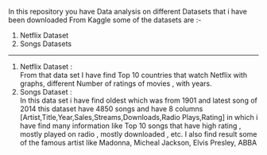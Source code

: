 In this repository you have Data analysis on different Datasets that i have been downloaded From Kaggle some of the datasets are :-
<br>
<ol>
  <li>Netflix Dataset</li>
  <li>Songs Datasets</li>
</ol>
<hr>
<ol>
  <li>
    Netflix Dataset :<br> From that data set I have find Top 10 countries that watch Netflix with graphs, different Number of ratings of movies , with years.
  </li>
  <li>Songs Dataset : <br> In this data set i have find oldest which was from 1901 and latest song of 2014 this dataset have 4850 songs and have 8 columns <br> 
  [Artist,Title,Year,Sales,Streams,Downloads,Radio Plays,Rating] in which i have find many information like Top 10 songs that have high rating , mostly played on radio , mostly downloaded , etc. I also find result some of the famous artist like Madonna, Micheal Jackson, Elvis Presley, ABBA
  </li>
</ol>
